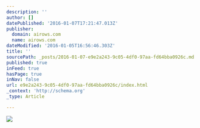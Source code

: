 ```yaml
---
description: ''
author: []
datePublished: '2016-01-07T17:21:47.013Z'
publisher:
  domain: airows.com
  name: airows.com
dateModified: '2016-01-05T16:56:46.303Z'
title: ''
sourcePath: _posts/2016-01-07-e9e2a243-9c05-4df0-97aa-fd64bba0926c.md
published: true
inFeed: true
hasPage: true
inNav: false
url: e9e2a243-9c05-4df0-97aa-fd64bba0926c/index.html
_context: 'http://schema.org'
_type: Article

---
```

![](http://a2.files.airows.com/image/upload/c_fit,cs_srgb,dpr_1.0,q_80,w_620/MTM1NjI3MzU4Mjc4MjkzOTgy.jpg)